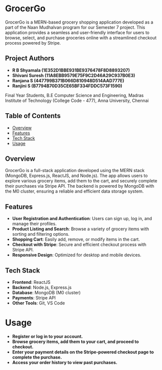 # GrocerGo

GrocerGo is a MERN-based grocery shopping application developed as a part of the Naan Mudhalvan program for our Semester 7 project. This application provides a seamless and user-friendly interface for users to browse, select, and purchase groceries online with a streamlined checkout process powered by Stripe.

## Project Authors
- **R B Shyamala (1E352D1BBE931BE9376478F8D8893207)**
- **Shivani Suresh (11A8EBB9579E75F9C2D46A29C937B0E3)**
- **Ranjana S (447799B371B066D810948D514AAD777E)**
- **Ranjini S (B7794B70D35CE65BF334FDDC573F1590)**



Final Year Students, B.E Computer Science and Engineering, Madras Institute of Technology (College Code - 477), Anna University, Chennai

## Table of Contents
- [Overview](#overview)
- [Features](#features)
- [Tech Stack](#tech-stack)
- [Usage](#usage)

## Overview
GrocerGo is a full-stack application developed using the MERN stack (MongoDB, Express.js, ReactJS, and Node.js). The app allows users to explore various grocery items, add them to the cart, and securely complete their purchases via Stripe API. The backend is powered by MongoDB with the M0 cluster, ensuring a reliable and efficient data storage system.

## Features
- **User Registration and Authentication**: Users can sign up, log in, and manage their profiles.
- **Product Listing and Search**: Browse a variety of grocery items with sorting and filtering options.
- **Shopping Cart**: Easily add, remove, or modify items in the cart.
- **Checkout with Stripe**: Secure and efficient checkout process with Stripe API.
- **Responsive Design**: Optimized for desktop and mobile devices.

## Tech Stack
- **Frontend**: ReactJS
- **Backend**: Node.js, Express.js
- **Database**: MongoDB (M0 cluster)
- **Payments**: Stripe API
- **Other Tools**: Git, VS Code
  
# Usage
- **Register or log in to your account.**
- **Browse grocery items, add them to your cart, and proceed to checkout.**
- **Enter your payment details on the Stripe-powered checkout page to complete the purchase.**
- **Access your order history to view past purchases.**


